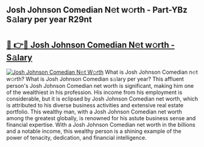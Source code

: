 ## Josh Johnson Comedian N𝚎t w𝚘rth - Part-YBz S𝚊lary per year R29nt

# <h2><a href="http://gc1s2wo.nevu.top/?p=Josh+Johnson+Comedian">🔗 👉🔴 Josh Johnson Comedian N𝚎t w𝚘rth - S𝚊lary</a></h2>

[![Josh Johnson Comedian N𝚎t W𝚘rth](https://i.imgur.com/Oavwk0R.jpeg)](http://gc1s2wo.nevu.top/?p=Josh+Johnson+Comedian)
What is Josh Johnson Comedian n𝚎t w𝚘rth? What is Josh Johnson Comedian s𝚊lary per year?
This affluent person's Josh Johnson Comedian net worth is significant, making him one of the wealthiest in his profession. His income from his employment is considerable, but it is eclipsed by Josh Johnson Comedian net worth, which is attributed to his diverse business activities and extensive real estate portfolio. This wealthy man, with a Josh Johnson Comedian net worth among the greatest globally, is renowned for his astute business sense and financial expertise. With a Josh Johnson Comedian net worth in the billions and a notable income, this wealthy person is a shining example of the power of tenacity, dedication, and financial intelligence.
